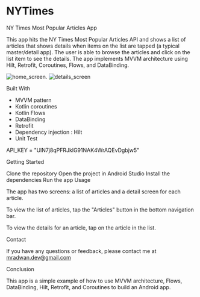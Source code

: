 # NYTimes
NY Times Most Popular Articles App

This app hits the NY Times Most Popular Articles API and shows a list of articles that shows details when items on the list are tapped (a typical master/detail app).
The user is able to browse the articles and click on the list item to see the details. The app implements MVVM architecture using Hilt, Retrofit, Coroutines, Flows, and DataBinding.

![home_screen](https://github.com/mradwan673/NYTimes/assets/32900633/12cfea55-b706-4846-8d41-4776177b3789). ![details_screen](https://github.com/mradwan673/NYTimes/assets/32900633/007aaf1e-d46b-46b6-8145-8554f5225308)


Built With

 - MVVM pattern
 - Kotlin coroutines
 - Kotlin Flows
 - DataBinding
 - Retrofit
 - Dependency injection : Hilt 
 - Unit Test

API_KEY = "UlN7j8qPFRJklG91NAK4WrAQEvDgbjw5"


Getting Started

Clone the repository
Open the project in Android Studio
Install the dependencies
Run the app
Usage

The app has two screens: a list of articles and a detail screen for each article.

To view the list of articles, tap the "Articles" button in the bottom navigation bar.

To view the details for an article, tap on the article in the list.

Contact

If you have any questions or feedback, please contact me at mradwan.dev@gmail.com


Conclusion

This app is a simple example of how to use MVVM architecture, Flows, DataBinding, Hilt, Retrofit, and Coroutines to build an Android app.

